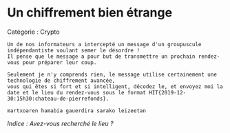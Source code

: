 # Un chiffrement bien étrange
 Catégorie : Crypto

```
Un de nos informateurs a intercepté un message d'un groupuscule indépendantiste voulant semer le désordre !
Il pense que le message a pour but de transmettre un prochain rendez-vous pour préparer leur coup.

Seulement je n'y comprends rien, le message utilise certainement une technologie de chiffrement avancée,
vous qui êtes si fort et si intelligent, décodez le, et envoyez moi la date et le lieu du rendez-vous sous le format HIT{2019-12-30:15h30:chateau-de-pierrefonds}.

martxoaren hamabia gauerdira sarako leizeetan
```

_Indice : Avez-vous recherché le lieu ?_